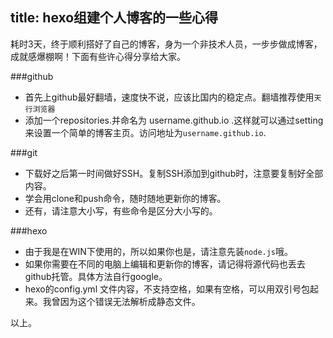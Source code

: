 title: hexo组建个人博客的一些心得
---
耗时3天，终于顺利搭好了自己的博客，身为一个非技术人员，一步步做成博客，成就感爆棚啊！下面有些许心得分享给大家。
  
###github
- 首先上github最好翻墙，速度快不说，应该比国内的稳定点。翻墙推荐使用`天行浏览器`
- 添加一个repositories.并命名为 username.github.io .这样就可以通过setting来设置一个简单的博客主页。访问地址为`username.github.io`.
  
###git
- 下载好之后第一时间做好SSH。复制SSH添加到github时，注意要复制好全部内容。
- 学会用clone和push命令，随时随地更新你的博客。
- 还有，请注意大小写，有些命令是区分大小写的。

###hexo
- 由于我是在WIN下使用的，所以如果你也是，请注意先装`node.js`哦。
- 如果你需要在不同的电脑上编辑和更新你的博客，请记得将源代码也丢去github托管。具体方法自行google。
- hexo的config.yml 文件内容，不支持空格，如果有空格，可以用双引号包起来。我曾因为这个错误无法解析成静态文件。
  
以上。